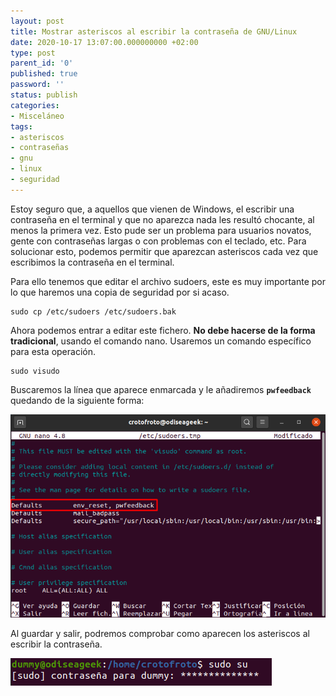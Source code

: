 ```yaml
---
layout: post
title: Mostrar asteriscos al escribir la contraseña de GNU/Linux
date: 2020-10-17 13:07:00.000000000 +02:00
type: post
parent_id: '0'
published: true
password: ''
status: publish
categories:
- Misceláneo
tags:
- asteriscos
- contraseñas
- gnu
- linux
- seguridad
---
```


Estoy seguro que, a aquellos que vienen de Windows, el escribir una contraseña en el terminal y que no aparezca nada les resultó chocante, al menos la primera vez. Esto pude ser un problema para usuarios novatos, gente con contraseñas largas o con problemas con el teclado, etc. Para solucionar esto, podemos permitir que aparezcan asteriscos cada vez que escribimos la contraseña en el terminal.

Para ello tenemos que editar el archivo sudoers, este es muy importante por lo que haremos una copia de seguridad por si acaso.

```terminal
sudo cp /etc/sudoers /etc/sudoers.bak
```

Ahora podemos entrar a editar este fichero. <strong>No debe hacerse de la forma tradicional</strong>, usando el comando nano. Usaremos un comando específico para esta operación.

```terminal
sudo visudo
```

Buscaremos la línea que aparece enmarcada y le añadiremos <code><strong>pwfeedback</strong> </code>quedando de la siguiente forma:

![](/assets/2020/10/image-8.png)

Al guardar y salir, podremos comprobar como aparecen los asteriscos al escribir la contraseña.

![](/assets/2020/10/image-9.png)